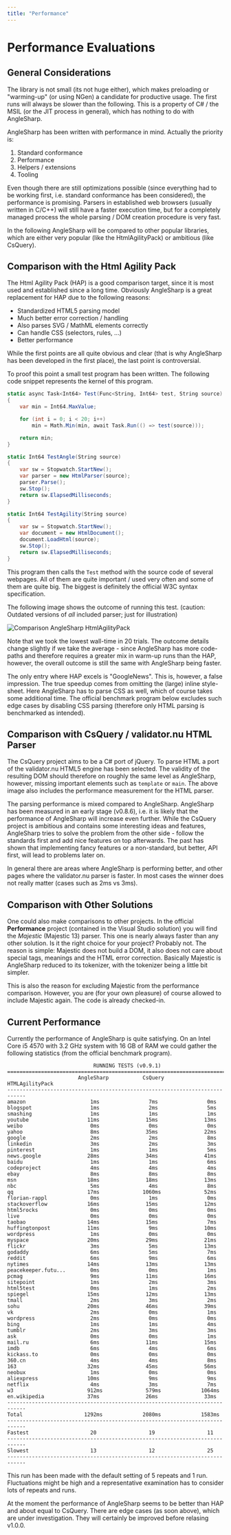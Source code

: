 ```yaml
---
title: "Performance"
---
```

# Performance Evaluations

## General Considerations

The library is not small (its not huge either), which makes preloading or "warming-up" (or using NGen) a candidate for productive usage. The first runs will always be slower than the following. This is a property of C# / the MSIL (or the JIT process in general), which has nothing to do with AngleSharp.

AngleSharp has been written with performance in mind. Actually the priority is:

1. Standard conformance
2. Performance
3. Helpers / extensions
4. Tooling

Even though there are still optimizations possible (since everything had to be working first, i.e. standard conformance has been considered), the performance is promising. Parsers in established web browsers (usually written in C/C++) will still have a faster execution time, but for a completely managed process the whole parsing / DOM creation procedure is very fast.

In the following AngleSharp will be compared to other popular libraries, which are either very popular (like the HtmlAgilityPack) or ambitious (like CsQuery).

## Comparison with the Html Agility Pack

The Html Agility Pack (HAP) is a good comparison target, since it is most used and established since a long time. Obviously AngleSharp is a great replacement for HAP due to the following reasons:

* Standardized HTML5 parsing model
* Much better error correction / handling
* Also parses SVG / MathML elements correctly
* Can handle CSS (selectors, rules, ...)
* Better performance

While the first points are all quite obvious and clear (that is why AngleSharp has been developed in the first place), the last point is controversial.

To proof this point a small test program has been written. The following code snippet represents the kernel of this program.

```c#
static async Task<Int64> Test(Func<String, Int64> test, String source)
{
    var min = Int64.MaxValue;

    for (int i = 0; i < 20; i++)
        min = Math.Min(min, await Task.Run(() => test(source)));

    return min;
}

static Int64 TestAngle(String source)
{
    var sw = Stopwatch.StartNew();
    var parser = new HtmlParser(source);
    parser.Parse();
    sw.Stop();
    return sw.ElapsedMilliseconds;
}

static Int64 TestAgility(String source)
{
    var sw = Stopwatch.StartNew();
    var document = new HtmlDocument();
    document.LoadHtml(source);
    sw.Stop();
    return sw.ElapsedMilliseconds;
}
```

This program then calls the `Test` method with the source code of several webpages. All of them are quite important / used very often and some of them are quite big. The biggest is definitely the official W3C syntax specification.

The following image shows the outcome of running this test. (caution: Outdated versions of *all* included parser; just for illustration)

![Comparison AngleSharp HtmlAgilityPack](http://www.florian-rappl.de/img/0/comparison_as_hap_csq.png)

Note that we took the lowest wall-time in 20 trials. The outcome details change slightly if we take the average - since AngleSharp has more code-paths and therefore requires a greater mix in warm-up runs than the HAP, however, the overall outcome is still the same with AngleSharp being faster.

The only entry where HAP excels is "GoogleNews". This is, however, a false impression. The true speedup comes from omitting the (large) inline style-sheet. Here AngleSharp has to parse CSS as well, which of course takes some additional time. The official benchmark program below excludes such edge cases by disabling CSS parsing (therefore only HTML parsing is benchmarked as intended).

## Comparison with CsQuery / validator.nu HTML Parser

The CsQuery project aims to be a C# port of jQuery. To parse HTML a port of the validator.nu HTML5 engine has been selected. The validity of the resulting DOM should therefore on roughly the same level as AngleSharp, however, missing important elements such as `template` or `main`. The above image also includes the performance measurement for the HTML parser.

The parsing performance is mixed compared to AngleSharp. AngleSharp has been measured in an early stage (v0.8.6), i.e. it is likely that the performance of AngleSharp will increase even further. While the CsQuery project is ambitious and contains some interesting ideas and features, AngleSharp tries to solve the problem from the other side - follow the standards first and add nice features on top afterwards. The past has shown that implementing fancy features or a non-standard, but better, API first, will lead to problems later on.

In general there are areas where AngleSharp is performing better, and other pages where the validator.nu parser is faster. In most cases the winner does not really matter (cases such as 2ms vs 3ms).

## Comparison with Other Solutions

One could also make comparisons to other projects. In the official **Performance** project (contained in the Visual Studio solution) you will find the *Majestic* (Majestic 13) parser. This one is nearly always faster than any other solution. Is it the right choice for your project? Probably not. The reason is simple: Majestic does not build a DOM, it also does not care about special tags, meanings and the HTML error correction. Basically Majestic is AngleSharp reduced to its tokenizer, with the tokenizer being a little bit simpler.

This is also the reason for excluding Majestic from the performance comparison. However, you are (for your own pleasure) of course allowed to include Majestic again. The code is already checked-in.

## Current Performance

Currently the performance of AngleSharp is quite satisfying. On an Intel Core i5 4570 with 3.2 GHz system with 16 GB of RAM we could gather the following statistics (from the official benchmark program).

```
                            RUNNING TESTS (v0.9.1)
============================================================================
                       AngleSharp           CsQuery        HTMLAgilityPack
----------------------------------------------------------------------------
amazon                     1ms                7ms                0ms
blogspot                   1ms                2ms                5ms
smashing                   1ms                1ms                1ms
youtube                   11ms               15ms               13ms
weibo                      0ms                0ms                0ms
yahoo                      8ms               35ms               22ms
google                     2ms                2ms                8ms
linkedin                   3ms                2ms                3ms
pinterest                  1ms                1ms                5ms
news.google               28ms               34ms               41ms
baidu                      1ms                1ms                6ms
codeproject                4ms                4ms                4ms
ebay                       8ms                8ms                8ms
msn                       18ms               18ms               13ms
nbc                        5ms                4ms                8ms
qq                        17ms              1060ms              52ms
florian-rappl              0ms                1ms                0ms
stackoverflow             16ms               15ms               12ms
html5rocks                 0ms                0ms                0ms
live                       0ms                0ms                0ms
taobao                    14ms               15ms                7ms
huffingtonpost            11ms                9ms               10ms
wordpress                  1ms                0ms                0ms
myspace                   20ms               29ms               21ms
flickr                     3ms                5ms               13ms
godaddy                    6ms                5ms                7ms
reddit                     6ms                9ms                6ms
nytimes                   14ms               13ms               13ms
peacekeeper.futu...        0ms                0ms                1ms
pcmag                      9ms               11ms               16ms
sitepoint                  1ms                2ms                3ms
html5test                  0ms                1ms                2ms
spiegel                   15ms               12ms               13ms
tmall                      2ms                3ms                2ms
sohu                      20ms               46ms               39ms
vk                         2ms                0ms                1ms
wordpress                  2ms                0ms                0ms
bing                       1ms                1ms                4ms
tumblr                     2ms                3ms                3ms
ask                        0ms                0ms                1ms
mail.ru                    6ms               11ms               15ms
imdb                       6ms                4ms                6ms
kickass.to                 0ms                0ms                0ms
360.cn                     4ms                4ms                8ms
163                       32ms               45ms               56ms
neobux                     1ms                0ms                0ms
aliexpress                10ms                9ms                9ms
netflix                    4ms                3ms                7ms
w3                        912ms              579ms             1064ms
en.wikipedia              37ms               26ms               33ms
----------------------------------------------------------------------------
Total                    1292ms             2080ms             1583ms
----------------------------------------------------------------------------
Fastest                    20                 19                 11
----------------------------------------------------------------------------
Slowest                    13                 12                 25
----------------------------------------------------------------------------
```

This run has been made with the default setting of 5 repeats and 1 run. Fluctuations might be high and a representative examination has to consider lots of repeats and runs.

At the moment the performance of AngleSharp seems to be better than HAP and about equal to CsQuery. There are edge cases (as soon above), which are under investigation. They will certainly be improved before relasing v1.0.0.
